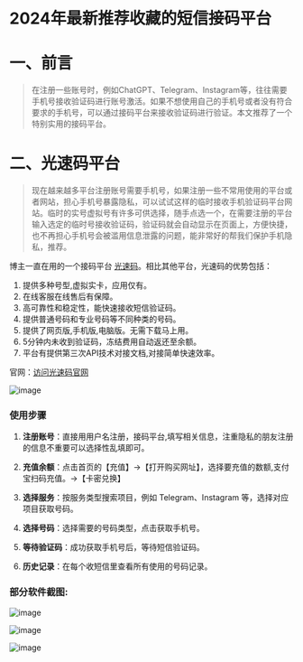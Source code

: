 # 2024年最新推荐收藏的短信接码平台

# 一、前言
> 在注册一些账号时，例如ChatGPT、Telegram、Instagram等，往往需要手机号接收验证码进行账号激活。如果不想使用自己的手机号或者没有符合要求的手机号，可以通过接码平台来接收验证码进行验证。本文推荐了一个特别实用的接码平台。

# 二、光速码平台
>现在越来越多平台注册账号需要手机号，如果注册一些不常用使用的平台或者网站，担心手机号暴露隐私，可以试试这样的临时接收手机验证码平台网站。临时的实号虚拟号有许多可供选择，随手点选一个，在需要注册的平台输入选定的临时号接收验证码，验证码就会自动显示在页面上，方便快捷，也不再担心手机号会被滥用信息泄露的问题，能非常好的帮我们保护手机隐私，推荐。

博主一直在用的一个接码平台 [光速码](http://www.gsjiema.com)。相比其他平台，光速码的优势包括：

1. 提供多种号型,虚拟实卡，应用仅有。
2. 在线客服在线售后有保障。
3. 高可靠性和稳定性，能快速接收短信验证码。
4. 提供普通号码和专业号码等不同种类的号码。
5. 提供了网页版,手机版,电脑版。无需下载马上用。
6. 5分钟内未收到验证码，冻结费用自动返还至余额。
7. 平台有提供第三次API技术对接文档,对接简单快速效率。

官网：[访问光速码官网](http://www.gsjiema.com)

![image](https://github.com/cjjxdf/-/blob/cjjxdf-patch-1/0240820155719.png)

### 使用步骤

1. **注册账号**：直接用用户名注册，接码平台,填写相关信息，注重隐私的朋友注册的信息不重要可以选择性乱填即可。


2. **充值余额**：点击首页的【充值】->【打开购买网址】，选择要充值的数额,支付宝扫码充值。->【卡密兑换】


3. **选择服务**：按服务类型搜索项目，例如 Telegram、Instagram 等，选择对应项目获取号码。


4. **选择号码**：选择需要的号码类型，点击获取手机号。


5. **等待验证码**：成功获取手机号后，等待短信验证码。


6. **历史记录**：在每个收短信里查看所有使用的号码记录。

### 部分软件截图:

![image](https://github.com/cjjxdf/-/blob/cjjxdf-patch-1/dnd.png)

![image](https://github.com/cjjxdf/-/blob/cjjxdf-patch-1/wyd.png)

![image](https://github.com/cjjxdf/-/blob/cjjxdf-patch-1/sjd.png)
